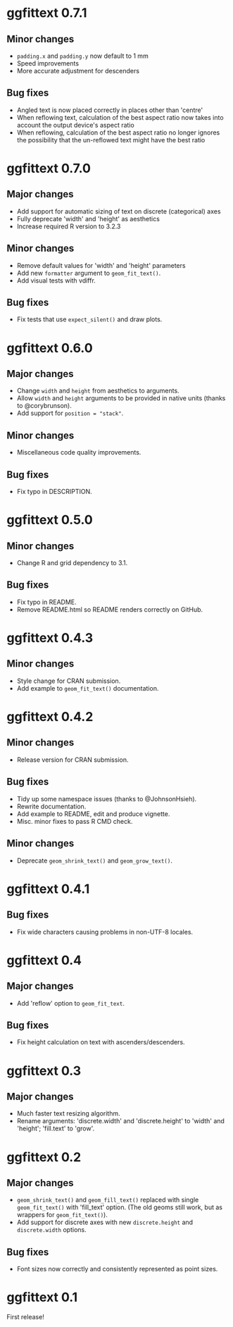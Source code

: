 # ggfittext 0.7.1

## Minor changes

- `padding.x` and `padding.y` now default to 1 mm
- Speed improvements
- More accurate adjustment for descenders

## Bug fixes

- Angled text is now placed correctly in places other than 'centre'
- When reflowing text, calculation of the best aspect ratio now takes into
  account the output device's aspect ratio
- When reflowing, calculation of the best aspect ratio no longer ignores the
  possibility that the un-reflowed text might have the best ratio

# ggfittext 0.7.0

## Major changes

- Add support for automatic sizing of text on discrete (categorical) axes
- Fully deprecate 'width' and 'height' as aesthetics
- Increase required R version to 3.2.3

## Minor changes

- Remove default values for 'width' and 'height' parameters
- Add new `formatter` argument to `geom_fit_text()`.
- Add visual tests with vdiffr.

## Bug fixes

- Fix tests that use `expect_silent()` and draw plots.

# ggfittext 0.6.0

## Major changes

- Change `width` and `height` from aesthetics to arguments.
- Allow `width` and `height` arguments to be provided in native units (thanks
  to @corybrunson).
- Add support for `position = "stack"`.

## Minor changes

- Miscellaneous code quality improvements.

## Bug fixes

- Fix typo in DESCRIPTION.

# ggfittext 0.5.0

## Minor changes

- Change R and grid dependency to 3.1.

## Bug fixes

- Fix typo in README.
- Remove README.html so README renders correctly on GitHub.

# ggfittext 0.4.3

## Minor changes

- Style change for CRAN submission.
- Add example to `geom_fit_text()` documentation.

# ggfittext 0.4.2

## Minor changes

- Release version for CRAN submission.

## Bug fixes

- Tidy up some namespace issues (thanks to @JohnsonHsieh).
- Rewrite documentation.
- Add example to README, edit and produce vignette.
- Misc. minor fixes to pass R CMD check.

## Minor changes

- Deprecate `geom_shrink_text()` and `geom_grow_text()`.

# ggfittext 0.4.1

## Bug fixes

- Fix wide characters causing problems in non-UTF-8 locales.

# ggfittext 0.4

## Major changes

- Add 'reflow' option to `geom_fit_text`.

## Bug fixes

- Fix height calculation on text with ascenders/descenders.

# ggfittext 0.3

## Major changes

- Much faster text resizing algorithm.
- Rename arguments: 'discrete.width' and 'discrete.height' to 'width' and
  'height'; 'fill.text' to 'grow'.

# ggfittext 0.2

## Major changes

- `geom_shrink_text()` and `geom_fill_text()` replaced with single
  `geom_fit_text()` with 'fill_text' option. (The old geoms still work, but as
  wrappers for `geom_fit_text()`).
- Add support for discrete axes with new `discrete.height` and `discrete.width`
  options.

## Bug fixes

- Font sizes now correctly and consistently represented as point sizes.

# ggfittext 0.1

First release!
